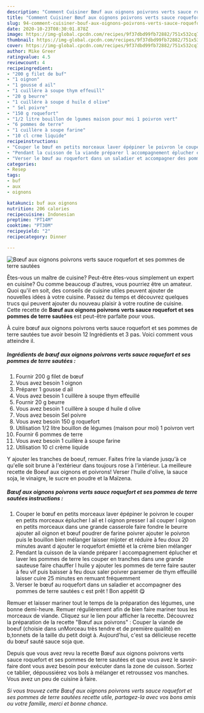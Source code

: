 ```yaml
---
description: "Comment Cuisiner Bœuf aux oignons poivrons verts sauce roquefort et ses pommes de terre sautées"
title: "Comment Cuisiner Bœuf aux oignons poivrons verts sauce roquefort et ses pommes de terre sautées"
slug: 94-comment-cuisiner-bouf-aux-oignons-poivrons-verts-sauce-roquefort-et-ses-pommes-de-terre-sautees
date: 2020-10-23T08:30:01.878Z
image: https://img-global.cpcdn.com/recipes/9f37dbd99fb72882/751x532cq70/boeuf-aux-oignons-poivrons-verts-sauce-roquefort-et-ses-pommes-de-terre-sautees-photo-principale-de-la-recette.jpg
thumbnail: https://img-global.cpcdn.com/recipes/9f37dbd99fb72882/751x532cq70/boeuf-aux-oignons-poivrons-verts-sauce-roquefort-et-ses-pommes-de-terre-sautees-photo-principale-de-la-recette.jpg
cover: https://img-global.cpcdn.com/recipes/9f37dbd99fb72882/751x532cq70/boeuf-aux-oignons-poivrons-verts-sauce-roquefort-et-ses-pommes-de-terre-sautees-photo-principale-de-la-recette.jpg
author: Mike Greer
ratingvalue: 4.5
reviewcount: 4
recipeingredient:
- "200 g filet de buf"
- "1 oignon"
- "1 gousse d ail"
- "1 cuillère à soupe thym effeuill"
- "20 g beurre"
- "1 cuillère à soupe d huile d olive"
- " Sel poivre"
- "150 g roquefort"
- "1/2 litre bouillon de lgumes maison pour moi 1 poivron vert"
- "6 pommes de terre"
- "1 cuillère à soupe farine"
- "10 cl crme liquide"
recipeinstructions:
- "Couper le bœuf en petits morceaux laver épépiner le poivron le couper en petits morceaux éplucher l ail et l oignon presser l ail couper l oignon en petits morceaux dans une grande casserole faire fondre le beurre ajouter ail oignon et bœuf poudrer de farine poivrer ajouter le poivron puis le bouillon bien mélanger laisser mijoter et réduire à feu doux 20 minutes avant d ajouter le roquefort émietté et la crème bien mélanger"
- "Pendant la cuisson de la viande préparer l accompagnement éplucher et laver les pommes de terre les couper en tranches dans une grande sauteuse faire chauffer l huile y ajouter les pommes de terre faire sauter à feu vif puis baisser à feu doux saler poivrer parsemer de thym effeuillé laisser cuire 25 minutes en remuant fréquemment"
- "Verser le bœuf au roquefort dans un saladier et accompagner des pommes de terre sautées c est prêt ! Bon appétit 😋"
categories:
- Resep
tags:
- buf
- aux
- oignons

katakunci: buf aux oignons 
nutrition: 206 calories
recipecuisine: Indonesian
preptime: "PT14M"
cooktime: "PT30M"
recipeyield: "2"
recipecategory: Dinner

---
```



![Bœuf aux oignons poivrons verts sauce roquefort et ses pommes de terre sautées](https://img-global.cpcdn.com/recipes/9f37dbd99fb72882/751x532cq70/boeuf-aux-oignons-poivrons-verts-sauce-roquefort-et-ses-pommes-de-terre-sautees-photo-principale-de-la-recette.jpg)

Êtes-vous un maître de cuisine? Peut-être êtes-vous simplement un expert en cuisine? Ou comme beaucoup d'autres, vous pourriez être un amateur. Quoi qu'il en soit, des conseils de cuisine utiles peuvent ajouter de nouvelles idées à votre cuisine. Passez du temps et découvrez quelques trucs qui peuvent ajouter du nouveau plaisir à votre routine de cuisine. Cette recette de <strong> Bœuf aux oignons poivrons verts sauce roquefort et ses pommes de terre sautées </strong> est peut-être parfaite pour vous.

<!--inarticleads1-->

À cuire bœuf aux oignons poivrons verts sauce roquefort et ses pommes de terre sautées tue avoir besoin 12 Ingrédients et 3 pas. Voici comment vous atteindre il.

##### Ingrédients de bœuf aux oignons poivrons verts sauce roquefort et ses pommes de terre sautées :

1. Fournir 200 g filet de bœuf
1. Vous avez besoin 1 oignon
1. Préparer 1 gousse d ail
1. Vous avez besoin 1 cuillère à soupe thym effeuillé
1. Fournir 20 g beurre
1. Vous avez besoin 1 cuillère à soupe d huile d olive
1. Vous avez besoin  Sel poivre
1. Vous avez besoin 150 g roquefort
1. Utilisation 1/2 litre bouillon de légumes (maison pour moi) 1 poivron vert
1. Fournir 6 pommes de terre
1. Vous avez besoin 1 cuillère à soupe farine
1. Utilisation 10 cl crème liquide


Y ajouter les tranches de boeuf, remuer. Faites frire la viande jusqu&#39;à ce qu&#39;elle soit brune à l&#39;extérieur dans toujours rose à l&#39;intérieur. La meilleure recette de Boeuf aux oignons et poivrons! Verser l&#39;huile d&#39;olive, la sauce soja, le vinaigre, le sucre en poudre et la Maïzena. 

<!--inarticleads2-->

##### Bœuf aux oignons poivrons verts sauce roquefort et ses pommes de terre sautées instructions :

1. Couper le bœuf en petits morceaux laver épépiner le poivron le couper en petits morceaux éplucher l ail et l oignon presser l ail couper l oignon en petits morceaux dans une grande casserole faire fondre le beurre ajouter ail oignon et bœuf poudrer de farine poivrer ajouter le poivron puis le bouillon bien mélanger laisser mijoter et réduire à feu doux 20 minutes avant d ajouter le roquefort émietté et la crème bien mélanger
1. Pendant la cuisson de la viande préparer l accompagnement éplucher et laver les pommes de terre les couper en tranches dans une grande sauteuse faire chauffer l huile y ajouter les pommes de terre faire sauter à feu vif puis baisser à feu doux saler poivrer parsemer de thym effeuillé laisser cuire 25 minutes en remuant fréquemment
1. Verser le bœuf au roquefort dans un saladier et accompagner des pommes de terre sautées c est prêt ! Bon appétit 😋


Remuer et laisser mariner tout le temps de la préparation des légumes, une bonne demi-heure. Remuer régulièrement afin de bien faire mariner tous les morceaux de viande. Cliquez sur le lien pour afficher la recette. Découvrez la préparation de la recette &#34;Bœuf aux poivrons&#34; : Couper la viande de boeuf (choisie dans unMorceau très tendre et de première qualité) en b,tonnets de la taille du petit doigt à. Aujourd&#39;hui, c&#39;est sa délicieuse recette du bœuf sauté sauce soja que. 

<!--inarticleads1-->

<p>
Depuis que vous avez revu la recette Bœuf aux oignons poivrons verts sauce roquefort et ses pommes de terre sautées et que vous avez le savoir-faire dont vous avez besoin pour exécuter dans la zone de cuisson. Sortez ce tablier, dépoussiérez vos bols à mélanger et retroussez vos manches. Vous avez un peu de cuisine à faire.
</p>

<p>
<i>Si vous trouvez cette Bœuf aux oignons poivrons verts sauce roquefort et ses pommes de terre sautées recette utile, partagez-la avec vos bons amis ou votre famille, merci et bonne chance.</i>
</p>
